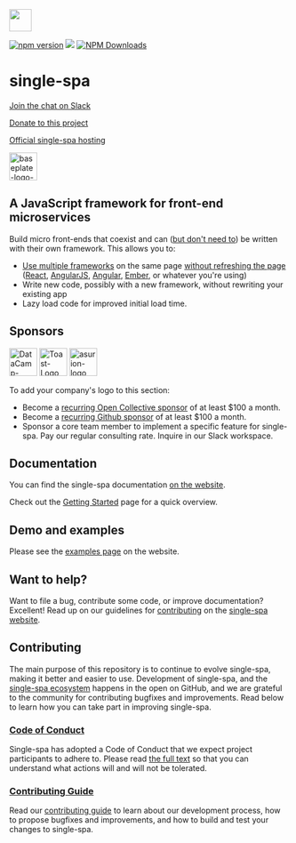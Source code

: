 <img src="https://github.com/single-spa/single-spa/assets/5524384/7b1b642d-53d1-409a-b992-e77495bcf631" height="40">

[![npm version](https://img.shields.io/npm/v/single-spa.svg?style=flat-square)](https://www.npmjs.org/package/single-spa)
[![](https://data.jsdelivr.com/v1/package/npm/single-spa/badge)](https://www.jsdelivr.com/package/npm/single-spa)
[![NPM Downloads](https://badgen.net/npm/dm/single-spa)](https://npmjs.org/package/single-spa)

# single-spa

[Join the chat on Slack](https://join.slack.com/t/single-spa/shared_invite/zt-2efw13fg4-oJgemeyCUJv4~JrQlYttnA)

[Donate to this project](https://opencollective.com/single-spa)

[Official single-spa hosting](https://baseplate.cloud)

<a href="https://baseplate.cloud">
  <img height="50" alt="baseplate-logo-standard" src="https://github.com/single-spa/single-spa/assets/5524384/8f07afdb-dd30-4211-a460-8b8a354ccc0f" style="background-color: white;">
</a>

## A JavaScript framework for front-end microservices

Build micro front-ends that coexist and can ([but don't need to](https://single-spa.js.org/docs/faq.html#can-i-use-more-than-one-framework)) be written with their own framework. This allows you to:

- [Use multiple frameworks](/docs/single-spa-ecosystem.md#help-for-frameworks) on the same page [without refreshing the page](/docs/applications.md)
  ([React](https://github.com/single-spa/single-spa-react), [AngularJS](https://github.com/single-spa/single-spa-angularjs), [Angular](https://github.com/single-spa/single-spa-angular), [Ember](https://github.com/single-spa/single-spa-ember), or whatever you're using)
- Write new code, possibly with a new framework, without rewriting your existing app
- Lazy load code for improved initial load time.

## Sponsors

<a href="https://datacamp.com/"><img height="50" alt="DataCamp-Logo" src="https://user-images.githubusercontent.com/5524384/117517708-1047f200-af5a-11eb-8d5d-0997d6df06d6.png"></a>
<a href="https://pos.toasttab.com/"><img height="50" alt="Toast-Logo" src="https://user-images.githubusercontent.com/5524384/117516281-eab8e980-af55-11eb-9d3c-baff0c3c86e6.png"></a>
<a href="https://medium.com/asurion-product-development"><img height="50" alt="asurion-logo" src="https://user-images.githubusercontent.com/1222137/166689686-14e38af4-0536-48fc-8720-60a324fb751e.svg"></a>

To add your company's logo to this section:

- Become a [recurring Open Collective sponsor](https://opencollective.com/single-spa) of at least \$100 a month.
- Become a [recurring Github sponsor](https://github.com/sponsors/joeldenning) of at least \$100 a month.
- Sponsor a core team member to implement a specific feature for single-spa. Pay our regular consulting rate. Inquire in our Slack workspace.

## Documentation

You can find the single-spa documentation [on the website](https://single-spa.js.org/).

Check out the [Getting Started](https://single-spa.js.org/docs/getting-started-overview.html) page for a quick overview.

## Demo and examples

Please see the [examples page](https://single-spa.js.org/docs/examples.html) on the website.

## Want to help?

Want to file a bug, contribute some code, or improve documentation? Excellent! Read up on our
guidelines for [contributing](https://single-spa.js.org/docs/contributing-overview.html) on the [single-spa website](https://single-spa.js.org).

## Contributing

The main purpose of this repository is to continue to evolve single-spa, making it better and easier to use. Development of single-spa, and the [single-spa ecosystem](https://single-spa.js.org/docs/ecosystem.html) happens in the open on GitHub, and we are grateful to the community for contributing bugfixes and improvements. Read below to learn how you can take part in improving single-spa.

### [Code of Conduct](https://single-spa.js.org/docs/code-of-conduct.html)

Single-spa has adopted a Code of Conduct that we expect project participants to adhere to. Please read [the full text](https://single-spa.js.org/docs/code-of-conduct.html) so that you can understand what actions will and will not be tolerated.

### [Contributing Guide](https://single-spa.js.org/docs/contributing-overview.html)

Read our [contributing guide](https://single-spa.js.org/docs/contributing-overview.html) to learn about our development process, how to propose bugfixes and improvements, and how to build and test your changes to single-spa.
